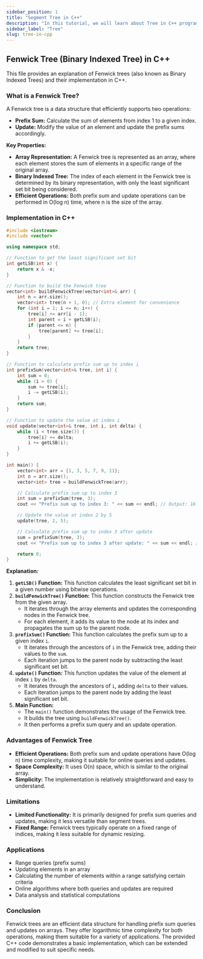 ```yaml
---
sidebar_position: 1
title: "Segment Tree in C++"
description: "In this tutorial, we will learn about Tree in C++ programming with the help of examples."
sidebar_label: "Tree"
slug: tree-in-cpp
---
```


## Fenwick Tree (Binary Indexed Tree) in C++

This file provides an explanation of Fenwick trees (also known as Binary Indexed Trees) and their implementation in C++.

### What is a Fenwick Tree?

A Fenwick tree is a data structure that efficiently supports two operations:

- **Prefix Sum:** Calculate the sum of elements from index 1 to a given index.
- **Update:** Modify the value of an element and update the prefix sums accordingly.

**Key Properties:**

- **Array Representation:** A Fenwick tree is represented as an array, where each element stores the sum of elements in a specific range of the original array.
- **Binary Indexed Tree:** The index of each element in the Fenwick tree is determined by its binary representation, with only the least significant set bit being considered.
- **Efficient Operations:** Both prefix sum and update operations can be performed in O(log n) time, where n is the size of the array.

### Implementation in C++

```cpp
#include <iostream>
#include <vector>

using namespace std;

// Function to get the least significant set bit
int getLSB(int x) {
    return x & -x;
}

// Function to build the Fenwick tree
vector<int> buildFenwickTree(vector<int>& arr) {
    int n = arr.size();
    vector<int> tree(n + 1, 0); // Extra element for convenience
    for (int i = 1; i <= n; i++) {
        tree[i] += arr[i - 1];
        int parent = i + getLSB(i);
        if (parent <= n) {
            tree[parent] += tree[i];
        }
    }
    return tree;
}

// Function to calculate prefix sum up to index i
int prefixSum(vector<int>& tree, int i) {
    int sum = 0;
    while (i > 0) {
        sum += tree[i];
        i -= getLSB(i);
    }
    return sum;
}

// Function to update the value at index i
void update(vector<int>& tree, int i, int delta) {
    while (i < tree.size()) {
        tree[i] += delta;
        i += getLSB(i);
    }
}

int main() {
    vector<int> arr = {1, 3, 5, 7, 9, 11};
    int n = arr.size();
    vector<int> tree = buildFenwickTree(arr);

    // Calculate prefix sum up to index 3
    int sum = prefixSum(tree, 3);
    cout << "Prefix sum up to index 3: " << sum << endl; // Output: 16

    // Update the value at index 2 by 5
    update(tree, 2, 5);

    // Calculate prefix sum up to index 3 after update
    sum = prefixSum(tree, 3);
    cout << "Prefix sum up to index 3 after update: " << sum << endl; // Output: 21

    return 0;
}
```

**Explanation:**

1. **`getLSB()` Function:** This function calculates the least significant set bit in a given number using bitwise operations.
2. **`buildFenwickTree()` Function:** This function constructs the Fenwick tree from the given array.
    - It iterates through the array elements and updates the corresponding nodes in the Fenwick tree.
    - For each element, it adds its value to the node at its index and propagates the sum up to the parent node.
3. **`prefixSum()` Function:** This function calculates the prefix sum up to a given index `i`.
    - It iterates through the ancestors of `i` in the Fenwick tree, adding their values to the `sum`.
    - Each iteration jumps to the parent node by subtracting the least significant set bit.
4. **`update()` Function:** This function updates the value of the element at index `i` by `delta`.
    - It iterates through the ancestors of `i`, adding `delta` to their values.
    - Each iteration jumps to the parent node by adding the least significant set bit.
5. **Main Function:**
    - The `main()` function demonstrates the usage of the Fenwick tree.
    - It builds the tree using `buildFenwickTree()`.
    - It then performs a prefix sum query and an update operation.

### Advantages of Fenwick Tree

- **Efficient Operations:** Both prefix sum and update operations have O(log n) time complexity, making it suitable for online queries and updates.
- **Space Complexity:** It uses O(n) space, which is similar to the original array.
- **Simplicity:** The implementation is relatively straightforward and easy to understand.

### Limitations

- **Limited Functionality:** It is primarily designed for prefix sum queries and updates, making it less versatile than segment trees.
- **Fixed Range:** Fenwick trees typically operate on a fixed range of indices, making it less suitable for dynamic resizing.

### Applications

- Range queries (prefix sums)
- Updating elements in an array
- Calculating the number of elements within a range satisfying certain criteria
- Online algorithms where both queries and updates are required
- Data analysis and statistical computations

### Conclusion

Fenwick trees are an efficient data structure for handling prefix sum queries and updates on arrays. They offer logarithmic time complexity for both operations, making them suitable for a variety of applications. The provided C++ code demonstrates a basic implementation, which can be extended and modified to suit specific needs. 
